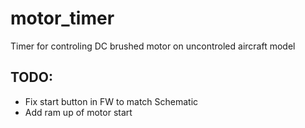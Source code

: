 # motor_timer
Timer for controling DC brushed motor on uncontroled aircraft model


## TODO:
 - Fix start button in FW to match Schematic
 - Add ram up of motor start

